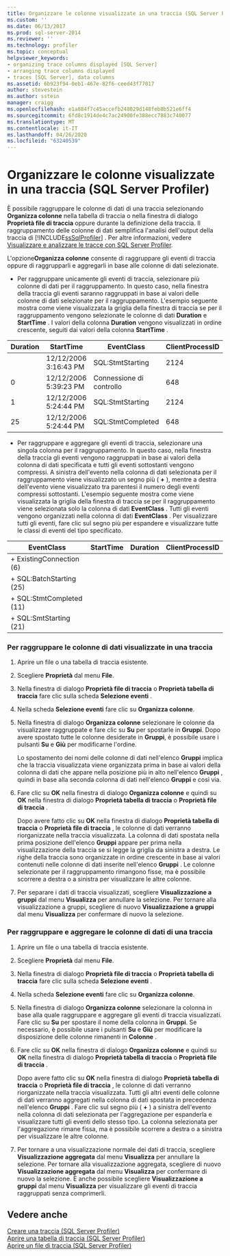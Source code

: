 ```yaml
---
title: Organizzare le colonne visualizzate in una traccia (SQL Server Profiler) | Microsoft Docs
ms.custom: ''
ms.date: 06/13/2017
ms.prod: sql-server-2014
ms.reviewer: ''
ms.technology: profiler
ms.topic: conceptual
helpviewer_keywords:
- organizing trace columns displayed [SQL Server]
- arranging trace columns displayed
- traces [SQL Server], data columns
ms.assetid: 6b923f94-0eb1-467e-82f6-ceed43f77017
author: stevestein
ms.author: sstein
manager: craigg
ms.openlocfilehash: e1a884f7c45accefb248029d148feb8b521e6ff4
ms.sourcegitcommit: 6fd8c1914de4c7ac24900fe388ecc7883c740077
ms.translationtype: MT
ms.contentlocale: it-IT
ms.lasthandoff: 04/26/2020
ms.locfileid: "63240539"
---
```

# <a name="organize-columns-displayed-in-a-trace-sql-server-profiler"></a>Organizzare le colonne visualizzate in una traccia (SQL Server Profiler)
  È possibile raggruppare le colonne di dati di una traccia selezionando **Organizza colonne** nella tabella di traccia o nella finestra di dialogo **Proprietà file di traccia** oppure durante la definizione della traccia. Il raggruppamento delle colonne di dati semplifica l'analisi dell'output della traccia di [!INCLUDE[ssSqlProfiler](../../includes/sssqlprofiler-md.md)] . Per altre informazioni, vedere [Visualizzare e analizzare le tracce con SQL Server Profiler](view-and-analyze-traces-with-sql-server-profiler.md).  
  
 L'opzione**Organizza colonne** consente di raggruppare gli eventi di traccia oppure di raggrupparli e aggregarli in base alle colonne di dati selezionate.  
  
-   Per raggruppare unicamente gli eventi di traccia, selezionare più colonne di dati per il raggruppamento. In questo caso, nella finestra della traccia gli eventi saranno raggruppati in base ai valori delle colonne di dati selezionate per il raggruppamento. L'esempio seguente mostra come viene visualizzata la griglia della finestra di traccia se per il raggruppamento vengono selezionate le colonne di dati **Duration** e **StartTime** . I valori della colonna **Duration** vengono visualizzati in ordine crescente, seguiti dai valori della colonna **StartTime** .  
  
|Duration|StartTime|EventClass|ClientProcessID|  
|--------------|---------------|----------------|---------------------|  
||12/12/2006 3:16:43 PM|SQL:StmtStarting|2124|  
|0|12/12/2006 5:39:23 PM|Connessione di controllo|648|  
|1|12/12/2006 5:24:44 PM|SQL:StmtStarting|2124|  
|25|12/12/2006 5:24:44 PM|SQL:StmtCompleted|648|  
  
-   Per raggruppare e aggregare gli eventi di traccia, selezionare una singola colonna per il raggruppamento. In questo caso, nella finestra della traccia gli eventi vengono raggruppati in base ai valori della colonna di dati specificata e tutti gli eventi sottostanti vengono compressi. A sinistra dell'evento nella colonna di dati selezionata per il raggruppamento viene visualizzato un segno più ( **+** ), mentre a destra dell'evento viene visualizzato tra parentesi il numero degli eventi compressi sottostanti. L'esempio seguente mostra come viene visualizzata la griglia della finestra di traccia se per il raggruppamento viene selezionata solo la colonna di dati **EventClass** . Tutti gli eventi vengono organizzati nella colonna di dati **EventClass** . Per visualizzare tutti gli eventi, fare clic sul segno più per espandere e visualizzare tutte le classi di eventi del tipo specificato.  
  
|EventClass|StartTime|Duration|ClientProcessID|  
|----------------|---------------|--------------|---------------------|  
|+ ExistingConnection (6)||||  
|+ SQL:BatchStarting (25)||||  
|+ SQL:StmtCompleted (11)||||  
|+ SQL:SmtStarting (21)||||  
  
### <a name="to-group-data-columns-displayed-in-a-trace"></a>Per raggruppare le colonne di dati visualizzate in una traccia  
  
1.  Aprire un file o una tabella di traccia esistente.  
  
2.  Scegliere **Proprietà** dal menu **File**.  
  
3.  Nella finestra di dialogo **Proprietà file di traccia** o **Proprietà tabella di traccia** fare clic sulla scheda **Selezione eventi** .  
  
4.  Nella scheda **Selezione eventi** fare clic su **Organizza colonne**.  
  
5.  Nella finestra di dialogo **Organizza colonne** selezionare le colonne da visualizzare raggruppate e fare clic su **Su** per spostarle in **Gruppi**. Dopo avere spostato tutte le colonne desiderate in **Gruppi**, è possibile usare i pulsanti **Su** e **Giù** per modificarne l'ordine.  
  
     Lo spostamento dei nomi delle colonne di dati nell'elenco **Gruppi** implica che la traccia visualizzata viene organizzata prima in base ai valori della colonna di dati che appare nella posizione più in alto nell'elenco **Gruppi** , quindi in base alla seconda colonna di dati nell'elenco **Gruppi** e così via.  
  
6.  Fare clic su **OK** nella finestra di dialogo **Organizza colonne** e quindi su **OK** nella finestra di dialogo **Proprietà tabella di traccia** o **Proprietà file di traccia** .  
  
     Dopo avere fatto clic su **OK** nella finestra di dialogo **Proprietà tabella di traccia** o **Proprietà file di traccia** , le colonne di dati verranno riorganizzate nella traccia visualizzata. La colonna di dati spostata nella prima posizione dell'elenco **Gruppi** appare per prima nella visualizzazione della traccia se si legge la griglia da sinistra a destra. Le righe della traccia sono organizzate in ordine crescente in base ai valori contenuti nelle colonne di dati inserite nell'elenco **Gruppi** . Le colonne selezionate per il raggruppamento rimangono fisse, ma è possibile scorrere a destra o a sinistra per visualizzare le altre colonne.  
  
7.  Per separare i dati di traccia visualizzati, scegliere **Visualizzazione a gruppi** dal menu **Visualizza** per annullare la selezione. Per tornare alla visualizzazione a gruppi, scegliere di nuovo **Visualizzazione a gruppi** dal menu **Visualizza** per confermare di nuovo la selezione.  
  
### <a name="to-group-and-aggregate-data-columns-in-a-trace"></a>Per raggruppare e aggregare le colonne di dati di una traccia  
  
1.  Aprire un file o una tabella di traccia esistente.  
  
2.  Scegliere **Proprietà** dal menu **File**.  
  
3.  Nella finestra di dialogo **Proprietà file di traccia** o **Proprietà tabella di traccia** fare clic sulla scheda **Selezione eventi** .  
  
4.  Nella scheda **Selezione eventi** fare clic su **Organizza colonne**.  
  
5.  Nella finestra di dialogo **Organizza colonne** selezionare la colonna in base alla quale raggruppare e aggregare gli eventi di traccia visualizzati. Fare clic su **Su** per spostare il nome della colonna in **Gruppi**. Se necessario, è possibile usare i pulsanti **Su** e **Giù** per modificare la disposizione delle colonne rimanenti in **Colonne** .  
  
6.  Fare clic su **OK** nella finestra di dialogo **Organizza colonne** e quindi su **OK** nella finestra di dialogo **Proprietà tabella di traccia** o **Proprietà file di traccia** .  
  
     Dopo avere fatto clic su **OK** nella finestra di dialogo **Proprietà tabella di traccia** o **Proprietà file di traccia** , le colonne di dati verranno riorganizzate nella traccia visualizzata. Tutti gli altri eventi delle colonne di dati verranno aggregati nella colonna di dati spostata in precedenza nell'elenco **Gruppi** . Fare clic sul segno più ( **+** ) a sinistra dell'evento nella colonna di dati selezionata per l'aggregazione per espanderla e visualizzare tutti gli eventi dello stesso tipo. La colonna selezionata per l'aggregazione rimane fissa, ma è possibile scorrere a destra o a sinistra per visualizzare le altre colonne.  
  
7.  Per tornare a una visualizzazione normale dei dati di traccia, scegliere **Visualizzazione aggregata** dal menu **Visualizza** per annullare la selezione. Per tornare alla visualizzazione aggregata, scegliere di nuovo **Visualizzazione aggregata** dal menu **Visualizza** per confermare di nuovo la selezione. È anche possibile scegliere **Visualizzazione a gruppi** dal menu **Visualizza** per visualizzare gli eventi di traccia raggruppati senza comprimerli.  
  
## <a name="see-also"></a>Vedere anche  
 [Creare una traccia &#40;SQL Server Profiler&#41;](create-a-trace-sql-server-profiler.md)   
 [Aprire una tabella di traccia &#40;SQL Server Profiler&#41;](open-a-trace-table-sql-server-profiler.md)   
 [Aprire un file di traccia &#40;SQL Server Profiler&#41;](open-a-trace-file-sql-server-profiler.md)  
  
  

